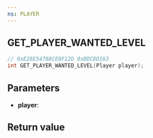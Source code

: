 ```yaml
---
ns: PLAYER
---
```

## GET_PLAYER_WANTED_LEVEL

```c
// 0xE28E54788CE8F12D 0xBDCDD163
int GET_PLAYER_WANTED_LEVEL(Player player);
```


## Parameters
* **player**: 

## Return value

